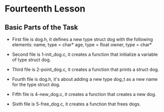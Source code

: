 # Fourteenth Lesson

## Basic Parts of the Task

- First file is dog.h, it defines a new type struct dog with the following elements:
  name, type = char\*
  age, type = float
  owner, type = char\*

- Second file is 1-init_dog.c, it creates a function that initialize a variable of type struct dog.

- Third file is 2-point_dog.c, it creates a function that prints a struct dog.

- Fourth file is dog.h, it's about adding a new type dog_t as a new name for the type struct dog.

- Fifth file is 4-new_dog.c, it creates a function that creates a new dog.

- Sixth file is 5-free_dog.c, it creates a function that frees dogs.
